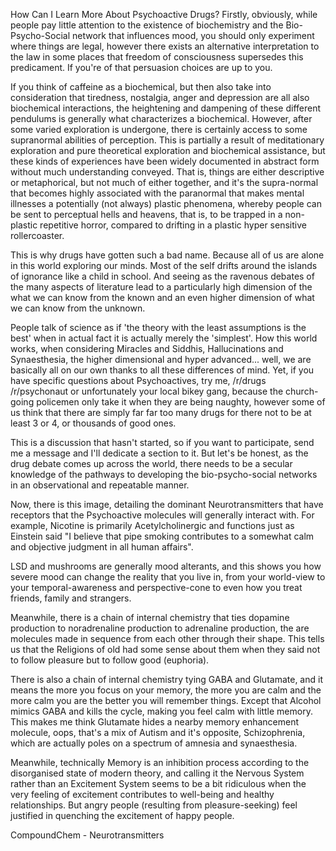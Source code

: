How Can I Learn More About Psychoactive Drugs?
Firstly, obviously, while people pay little attention to the existence of biochemistry and the Bio-Psycho-Social network that influences mood, you should only experiment where things are legal, however there exists an alternative interpretation to the law in some places that freedom of consciousness supersedes this predicament. If you're of that persuasion choices are up to you.

 

If you think of caffeine as a biochemical, but then also take into consideration that tiredness, nostalgia, anger and depression are all also biochemical interactions, the heightening and dampening of these different pendulums is generally what characterizes a biochemical. However, after some varied exploration is undergone, there is certainly access to some supranormal abilities of perception. This is partially a result of meditationary exploration and pure theoretical exploration and biochemical assistance, but these kinds of experiences have been widely documented in abstract form without much understanding conveyed. That is, things are either descriptive or metaphorical, but not much of either together, and it's the supra-normal that becomes highly associated with the paranormal that makes mental illnesses a potentially (not always) plastic phenomena, whereby people can be sent to perceptual hells and heavens, that is, to be trapped in a non-plastic repetitive horror, compared to drifting in a plastic hyper sensitive rollercoaster.

 

This is why drugs have gotten such a bad name. Because all of us are alone in this world exploring our minds. Most of the self drifts around the islands of ignorance like a child in school. And seeing as the ravenous debates of the many aspects of literature lead to a particularly high dimension of the what we can know from the known and an even higher dimension of what we can know from the unknown.

 

People talk of science as if 'the theory with the least assumptions is the best' when in actual fact it is actually merely the 'simplest'. How this world works, when considering Miracles and Siddhis, Hallucinations and Synaesthesia, the higher dimensional and hyper advanced... well, we are basically all on our own thanks to all these differences of mind. Yet, if you have specific questions about Psychoactives, try me, /r/drugs /r/psychonaut or unfortunately your local bikey gang, because the church-going policemen only take it when they are being naughty, however some of us think that there are simply far far too many drugs for there not to be at least 3 or 4, or thousands of good ones.

 

This is a discussion that hasn't started, so if you want to participate, send me a message and I'll dedicate a section to it. But let's be honest, as the drug debate comes up across the world, there needs to be a secular knowledge of the pathways to developing the bio-psycho-social networks in an observational and repeatable manner.

 

Now, there is this image, detailing the dominant Neurotransmitters that have receptors that the Psychoactive molecules will generally interact with. For example, Nicotine is primarily Acetylcholinergic and functions just as Einstein said "I believe that pipe smoking contributes to a somewhat calm and objective judgment in all human affairs".

LSD and mushrooms are generally mood alterants, and this shows you how severe mood can change the reality that you live in, from your world-view to your temporal-awareness and perspective-cone to even how you treat friends, family and strangers.

Meanwhile, there is a chain of internal chemistry that ties dopamine production to noradrenaline production to adrenaline production, the are molecules made in sequence from each other through their shape. This tells us that the Religions of old had some sense about them when they said not to follow pleasure but to follow good (euphoria).

There is also a chain of internal chemistry tying GABA and Glutamate, and it means the more you focus on your memory, the more you are calm and the more calm you are the better you will remember things. Except that Alcohol mimics GABA and kills the cycle, making you feel calm with little memory. This makes me think Glutamate hides a nearby memory enhancement molecule, oops, that's a mix of Autism and it's opposite, Schizophrenia, which are actually poles on a spectrum of amnesia and synaesthesia.

Meanwhile, technically Memory is an inhibition process according to the disorganised state of modern theory, and calling it the Nervous System rather than an Excitement System seems to be a bit ridiculous when the very feeling of excitement contributes to well-being and healthy relationships. But angry people (resulting from pleasure-seeking) feel justified in quenching the excitement of happy people.

CompoundChem - Neurotransmitters